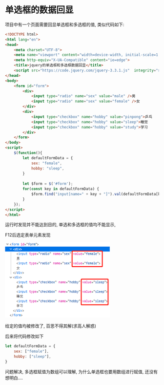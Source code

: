# 单选框的数据回显

项目中有一个页面需要回显单选框和多选框的值, 类似代码如下:

```html
<!DOCTYPE html>
<html lang="en">
<head>
    <meta charset="UTF-8">
    <meta name="viewport" content="width=device-width, initial-scale=1.0">
    <meta http-equiv="X-UA-Compatible" content="ie=edge">
    <title>jquery的单选框和多选框数据回显</title>
    <script src="https://code.jquery.com/jquery-3.3.1.js"  integrity="sha256-2Kok7MbOyxpgUVvAk/HJ2jigOSYS2auK4Pfzbm7uH60="  crossorigin="anonymous"></script>
</head>
<body>
    <form id="form">
        <div>
            <input type="radio" name="sex" value="male" />男
            <input type="radio" name="sex" value="female" />女
        </div>
        <div>
            <input type="checkbox" name="hobby" value="pinpong">乒乓
            <input type="checkbox" name="hobby" value="sleep">睡觉
            <input type="checkbox" name="hobby" value="study">学习
        </div>
    </form>
</body>
<script>
    $(function(){
        let defaultFormData = {
            sex: "female",
            hobby: "sleep",
        }
        
        let $form = $('#form');
        for(const key in defaultFormData) {
            $form.find("input[name=" + key + "]").val(defaultFormData[key])
        }
    });
</script>
</html>
```

运行时发现并不能达到目的, 单选和多选框的值均不能显示,

F12后选定表单元素发现

![](./pic/微信截图_20181226115340.png)

给定的值均被修改了, 百思不得其解(求高人解惑)

后来将代码修改如下

```javascript
let defaultFormData = {
    sex: ["female"],
    hobby: ["sleep"],
}
```

问题解决, 多选框赋值为数组可以理解, 为什么单选框也要用数组进行赋值, 还没有想明白....

